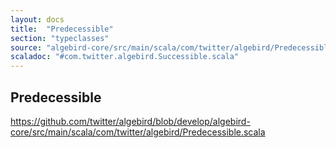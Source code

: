 ```yaml
---
layout: docs
title:  "Predecessible"
section: "typeclasses"
source: "algebird-core/src/main/scala/com/twitter/algebird/Predecessible.scala"
scaladoc: "#com.twitter.algebird.Successible.scala"
---
```


## Predecessible

https://github.com/twitter/algebird/blob/develop/algebird-core/src/main/scala/com/twitter/algebird/Predecessible.scala
